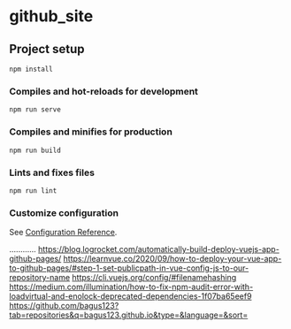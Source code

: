# github_site

## Project setup
```
npm install
```

### Compiles and hot-reloads for development
```
npm run serve
```

### Compiles and minifies for production
```
npm run build
```

### Lints and fixes files
```
npm run lint
```

### Customize configuration
See [Configuration Reference](https://cli.vuejs.org/config/).


............
https://blog.logrocket.com/automatically-build-deploy-vuejs-app-github-pages/
https://learnvue.co/2020/09/how-to-deploy-your-vue-app-to-github-pages/#step-1-set-publicpath-in-vue-config-js-to-our-repository-name
https://cli.vuejs.org/config/#filenamehashing
https://medium.com/illumination/how-to-fix-npm-audit-error-with-loadvirtual-and-enolock-deprecated-dependencies-1f07ba65eef9
https://github.com/bagus123?tab=repositories&q=bagus123.github.io&type=&language=&sort=